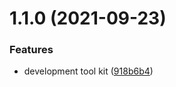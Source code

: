 # 1.1.0 (2021-09-23)


### Features

* development tool kit ([918b6b4](https://github.com/ajk-hub/dtk/commit/918b6b44f272160aba617d8280397d9c58668be2))



